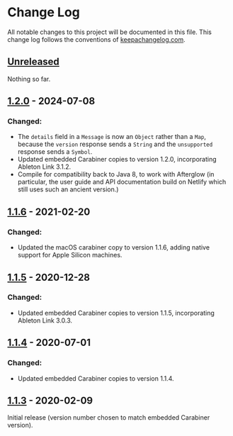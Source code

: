 # Change Log

All notable changes to this project will be documented in this file.
This change log follows the conventions of
[keepachangelog.com](http://keepachangelog.com/).

## [Unreleased][unreleased]

Nothing so far.


## [1.2.0] - 2024-07-08

### Changed:

- The `details` field in a `Message` is now an `Object` rather than a `Map`, because the
  `version` response sends a `String` and the `unsupported` response sends a `Symbol`.
- Updated embedded Carabiner copies to version 1.2.0, incorporating
  Ableton Link 3.1.2.
- Compile for compatibility back to Java 8, to work with Afterglow (in particular, the
  user guide and API documentation build on Netlify which still uses such an ancient version.)

## [1.1.6] - 2021-02-20

### Changed:

- Updated the macOS carabiner copy to version 1.1.6, adding native
  support for Apple Silicon machines.

## [1.1.5] - 2020-12-28

### Changed:

- Updated embedded Carabiner copies to version 1.1.5, incorporating
  Ableton Link 3.0.3.

## [1.1.4] - 2020-07-01

### Changed:

- Updated embedded Carabiner copies to version 1.1.4.

## [1.1.3] - 2020-02-09

Initial release (version number chosen to match embedded Carabiner
version).


[unreleased]: https://github.com/Deep-Symmetry/lib-carabiner/compare/v1.2.0...HEAD
[1.2.0]: https://github.com/Deep-Symmetry/lib-carabiner/compare/v1.1.6...v1.2.0
[1.1.6]: https://github.com/Deep-Symmetry/lib-carabiner/compare/v1.1.5...v1.1.6
[1.1.5]: https://github.com/Deep-Symmetry/lib-carabiner/compare/v1.1.4...v1.1.5
[1.1.4]: https://github.com/Deep-Symmetry/lib-carabiner/compare/v1.1.3...v1.1.4
[1.1.3]: https://github.com/Deep-Symmetry/lib-carabiner/compare/87f56a3e2a1f8d3822b68214d9ea9da0f3ced839...v1.1.3
